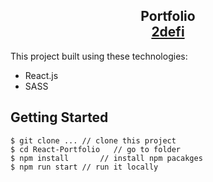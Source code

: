<h2 align="center">
  Portfolio<br/>
  <a href="https://2defi.mg/" target="_blank">2defi</a>
</h2>
</div>

This project built using these technologies:
- React.js
- SASS

## Getting Started

```terminal
$ git clone ... // clone this project
$ cd React-Portfolio   // go to folder
$ npm install       // install npm pacakges
$ npm run start // run it locally
```
